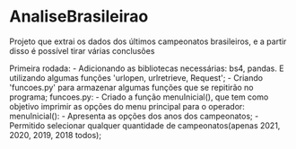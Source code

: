 # AnaliseBrasileirao
 Projeto que extrai os dados dos últimos campeonatos brasileiros, e a partir disso é possível tirar várias conclusões

Primeira rodada:
    -   Adicionando as bibliotecas necessárias: bs4, pandas. E utilizando algumas funções 'urlopen, urlretrieve, Request';
    -   Criando 'funcoes.py' para armazenar algumas funções que se repitirão no programa;
        funcoes.py:
            -   Criado a função menuInicial(), que tem como objetivo imprimir as opções do menu principal para o operador:
                    menuInicial(): - Apresenta as opções dos anos dos campeonatos;
                                   - Permitido selecionar qualquer quantidade de campeonatos(apenas 2021, 2020, 2019, 2018 todos);